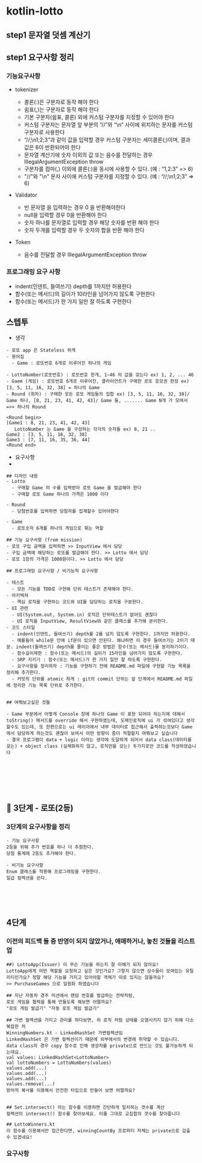 # kotlin-lotto

## step1 문자열 덧셈 계산기

## step1 요구사항 정리

### 기능요구사항


- tokenizer
  - 콜론(:)은 구분자로 동작 해야 한다
  - 쉼표(,)는 구분자로 동작 해야 한다
  - 기본 구분자(쉼표, 콜론) 외에 커스텀 구분자를 지정할 수 있어야 한다
  - 커스텀 구분자는 문자열 앞 부분의 “//”와 “\n” 사이에 위치하는 문자를 커스텀 구분자로 사용한다
  - “//;\n1;2;3”과 같이 값을 입력할 경우 커스텀 구분자는 세미콜론(;)이며, 결과 값은 6이 반환되어야 한다
  - 문자열 계산기에 숫자 이외의 값 또는 음수를 전달하는 경우 IllegalArgumentException throw
  - 구분자를 컴마(,) 이외에 콜론(:)을 동시에 사용할 수 있다. (예 : “1,2:3” => 6)
  - "//"와 "\n" 문자 사이에 커스텀 구분자를 지정할 수 있다. (예 : “//;\n1;2;3” => 6)

- Validator
  - 빈 문자열 을 입력하는 경우 0 을 반환해야한다
  - null을 입력할 경우 0을 반환해야 한다
  - 숫자 하나를 문자열로 입력할 경우 해당 숫자를 반환 해야 한다
  - 숫자 두개를 입력할 경우 두 숫자의 합을 반환 해야 한다

- Token
  - 음수를 전달할 경우 IllegalArgumentException throw

### 프로그래밍 요구 사항
- indent(인덴트, 들여쓰기) depth를 1까지만 허용한다
- 함수(또는 메서드)의 길이가 10라인을 넘어가지 않도록 구현한다
- 함수(또는 메서드)가 한 가지 일만 잘 하도록 구현한다




## 스텝투
- 생각
```text
- 로또 app 은 Stateless 하게
- 용어집
  - Game : 로또번호 6개로 이루어진 하나의 게임
```
```
- LottoNumber(로또번호) : 로또번호 한개, 1~46 의 값을 갖는다 ex) 1, 2, ... 46
- Gaem (게임) : 로또번호 6개로 이루어진, 클라이언트가 구매한 로또 응모권 한장 ex) [3, 5, 11, 16, 32, 38] = 하나의 Game
- Round (회차) : 구매한 모든 로또 게임들의 집합 ex) [3, 5, 11, 16, 32, 38]/ Game 하나, [8, 21, 23, 41, 42, 43]/ Game 둘, ....... Game N개 가 모여서 =>> 하나의 Round

<Round begin>
[Game1 : 8, 21, 23, 41, 42, 43]
   LottoNumber 는 Game 을 구성하는 각각의 숫자들 ex) 8, 21 .. 
Game2 : [3, 5, 11, 16, 32, 38]
Game3 : [7, 11, 16, 35, 36, 44]
<Round end>
```

- 요구사항
- 
```text
## 디자인 내용
- Lotto
  - 구매할 Game 의 수를 입력받아 로또 Game 을 발급해야 한다
  - 구매할 로또 Game 하나의 가격은 1000 이다
  
- Round
  - 당첨번호를 입력하면 당첨자를 집계할수 있어야한다
  
- Game
  - 로또숫자 6개를 하나의 게임으로 묶는 역할
    
## 기능 요구사항 (from mission)
- 로또 구입 금액을 입력하면 >> InputView 에서 담당
- 구입 금액에 해당하는 로또를 발급해야 한다. >> Lotto 에서 담당
- 로또 1장의 가격은 1000원이다. >> Lotto 에서 담당
 
## 프로그래밍 요구사항 / 비기능적 요구사항

- 테스트
  - 모든 기능을 TDD로 구현해 단위 테스트가 존재해야 한다. 
- 아키텍쳐  
  - 핵심 로직을 구현하는 코드와 UI를 담당하는 로직을 구분한다.
- UI 관련
  - UI(System.out, System.in) 로직은 단위테스트가 없어도 괜찮다
  - UI 로직을 InputView, ResultView와 같은 클래스를 추가해 분리한다.
- 코드 스타일
  - indent(인덴트, 들여쓰기) depth를 2를 넘지 않도록 구현한다. 1까지만 허용한다.
  - 예를들어 while문 안에 if문이 있으면 안된다. 왜냐하면 이 경우 들여쓰기는 2이기 때문. indent(들여쓰기) depth를 줄이는 좋은 방법은 함수(또는 메서드)를 분리하기이다.
  - 함수길이제한 : 함수(또는 메서드)의 길이가 15라인을 넘어가지 않도록 구현한다.
  - SRP 지키기 : 함수(또는 메서드)가 한 가지 일만 잘 하도록 구현한다.
  - 요구사항을 정리하자 : 기능을 구현하기 전에 README.md 파일에 구현할 기능 목록을 정리해 추가한다.
  - 커밋의 단위를 atomic 하게 : git의 commit 단위는 앞 단계에서 README.md 파일에 정리한 기능 목록 단위로 추가한다.


## 여쭤보고싶은 것들

- Game 부분에서 어떻게 Console 창에 하나의 Game 이 표현 되어야 하는지에 대해서 toString() 메서드를 override 해서 구현하였는데, 도메인로직에 ui 가 섞여있다고 생각할수도 있는데, 또 한편으로는 ui 레이어에서 내부 데이터로 접근해서 출력하는것보다 Game 에서 담당하게 하는것도 괜찮아 보여서 어떤 방향이 좀더 적절할지 여쭤보고 싶습니다
- 결국 프로그램이 data + logic 이라는 생각에 도달하게 되어서 data class(데이터를 갖는) + object class (실체화하지 않고, 로직만을 갖는) 두가지로만 코드를 작성하였습니다

     
```


<br><br><br>


## 🚀 3단계 - 로또(2등)

### 3단계의 요구사항을 정리

```text
- 기능 요구사항
2등을 위해 추가 번호를 하나 더 추첨한다.
당첨 통계에 2등도 추가해야 한다.

- 비기능 요구사항
Enum 클래스를 적용해 프로그래밍을 구현한다.
일급 컬렉션을 쓴다.
```



<br><br><br>


## 4단계


### 이전의 피드백 들 중 반영이 되지 않았거나, 애매하거나, 놓친 것들을 리스트업
```text
##) LottoApp(Issuer) 이 무슨 기능을 하는지 잘 이해가 되지 않아요!
LottoApp에게 어떤 역할을 요청하고 싶은 것인가요? 그렇지 않으면 상수들이 모여있는 유틸리티인가요? 정말 해당 기능을 가지고 있어야할 객체가 따로 있지는 않을까요?
>> PurchaseGames 으로 일원화 하였습니다

## 지난 자동차 경주 미션에서 랜덤 번호를 발급하는 전략처럼,
로또 게임을 협력을 통해 만들도록 해보면 어떨까요?
"로또 게임 발급기" "자동 로또 게임 발급기"

## 가변 컬렉션을 가지고 관리를 하다보면, 위 로직 처럼 상태를 오염시키지 않기 위해 다소 복잡한 처
WinningNumbers.kt - LinkedHashSet 가변컬렉션임
LinkedHashSet 은 가변 컬렉션이기 때문에 외부에서의 변경에 취약할 수 있습니다.
data class의 경우 copy 함수로 인해 생성자를 private으로 만드는 것도 불가능하게 되는데요.
val values: LinkedHashSet<LottoNumber>
val lottoNumbers = LottoNumbers(values)
values.add(...)
values.add(...)
values.add(...)
values.remove(...)
방어적 복사를 이용해서 안전한 타입으로 만들어 보면 어떨까요?


## Set.intersect() 라는 함수를 이용하면 간단하게 일치하는 갯수를 계산
컬렉션의 intersect() 함수를 찾아보세요. 이름 그대로 교집합의 갯수를 찾아줍니다

## LottoWinners.kt
이 함수를 이용해서만 접근한다면, winningCountBy 프로퍼티 자체는 private으로 감출 수 있겠네요!
```

### 요구사항

```text

```
